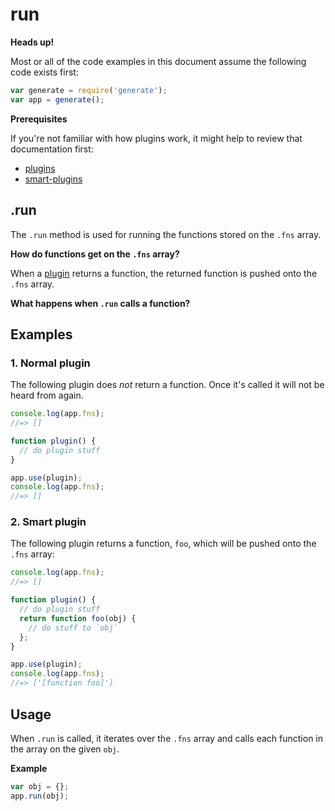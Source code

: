 # run

**Heads up!**

Most or all of the code examples in this document assume the following code exists first:

```js
var generate = require('generate');
var app = generate();
```

**Prerequisites**

If you're not familiar with how plugins work, it might help to review that documentation first:

* [plugins](api/plugins.md)
* [smart-plugins](docs/smart-plugins.md)

## .run

The `.run` method is used for running the functions stored on the `.fns` array.

**How do functions get on the `.fns` array?**

When a [plugin](docs/smart-plugins.md) returns a function, the returned function is pushed onto the `.fns` array.

**What happens when `.run` calls a function?**

## Examples

### 1. Normal plugin

The following plugin does _not_ return a function. Once it's called it will not be heard from again.

```js
console.log(app.fns);
//=> []

function plugin() {
  // do plugin stuff
}

app.use(plugin);
console.log(app.fns);
//=> []
```

### 2. Smart plugin

The following plugin returns a function, `foo`, which will be pushed onto the `.fns` array:

```js
console.log(app.fns);
//=> []

function plugin() {
  // do plugin stuff
  return function foo(obj) {
    // do stuff to `obj`
  };
}

app.use(plugin);
console.log(app.fns);
//=> ['[function foo]']
```

## Usage

When `.run` is called, it iterates over the `.fns` array and calls each function in the array on the given `obj`.

**Example**

```js
var obj = {};
app.run(obj);
```
